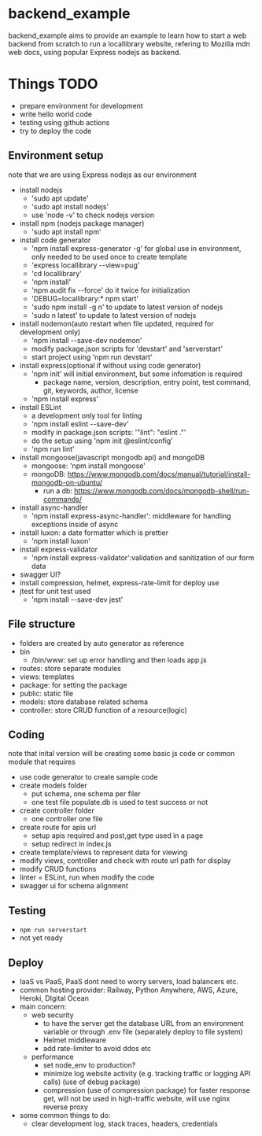 # backend_example
backend_example aims to provide an example to learn how to start a web backend from scratch to run a locallibrary website, refering to Mozilla mdn web docs, using popular Express nodejs as backend.

# Things TODO
- prepare environment for development
- write hello world code
- testing using github actions
- try to deploy the code

## Environment setup
note that we are using Express nodejs as our environment
- install nodejs
	- 'sudo apt update'
	- 'sudo apt install nodejs'
	- use 'node -v' to check nodejs version
- install npm (nodejs package manager)
	- 'sudo apt install npm' 
- install code generator
	- 'npm install express-generator -g' for global use in environment, only needed to be used once to create template
	- 'express locallibrary --view=pug'
	- 'cd locallibrary'
	- 'npm install'
	- 'npm audit fix --force' do it twice for initialization
	- 'DEBUG=locallibrary:* npm start'
	- 'sudo npm install -g n' to update to latest version of nodejs
	- 'sudo n latest' to update to latest version of nodejs
- install nodemon(auto restart when file updated, required for development only)
	- 'npm install --save-dev nodemon'
	- modify package.json scripts for 'devstart' and 'serverstart'
	- start project using 'npm run devstart'
- install express(optional if without using code generator)
	- 'npm init' will initial environment, but some infomation is required
		- package name, version, description, entry point, test command, git, keywords, author, license
	- 'npm install express'
- install ESLint
	- a development only tool for linting
	- 'npm install eslint --save-dev'
	- modify in package.json scripts: '"lint": "eslint ."'
	- do the setup using 'npm init @eslint/config'
	- 'npm run lint'
- install mongoose(javascript mongodb api) and mongoDB 
	- mongoose: 'npm install mongoose'
	- mongoDB: https://www.mongodb.com/docs/manual/tutorial/install-mongodb-on-ubuntu/
		- run a db: https://www.mongodb.com/docs/mongodb-shell/run-commands/
- install async-handler
	- 'npm install express-async-handler': middleware for handling exceptions inside of async
- install luxon: a date formatter which is prettier
	- 'npm install luxon'
- install express-validator
	- 'npm install express-validator':validation and sanitization of our form data
- swagger UI?
- install compression, helmet, express-rate-limit for deploy use
- jtest for unit test used
	- 'npm install --save-dev jest'

## File structure
- folders are created by auto generator as reference
- bin
	- /bin/www: set up error handling and then loads app.js
- routes: store separate modules
- views: templates
- package: for setting the package
- public: static file
- models: store database related schema
- controller: store CRUD function of a resource(logic)

## Coding
note that inital version will be creating some basic js code or common module that requires
- use code generator to create sample code
- create models folder
	- put schema, one schema per filer
	- one test file populate.db is used to test success or not
- create controller folder
	- one controller one file
- create route for apis url
	- setup apis required and post,get type used in a page
	- setup redirect in index.js
- create template/views to represent data for viewing
- modify views, controller and check with route url path for display
- modify CRUD functions
- linter = ESLint, run when modify the code
- swagger ui for schema alignment


## Testing
- `npm run serverstart`
- not yet ready

## Deploy
- IaaS vs PaaS, PaaS dont need to worry servers, load balancers etc.
- common hosting provider: Railway, Python Anywhere, AWS, Azure, Heroki, DIgital Ocean
- main concern:
	- web security
		- to have the server get the database URL from an environment variable or through .env file (separately deploy to file system)
		- Helmet middleware
		- add rate-limiter to avoid ddos etc
	- performance
		- set node_env to production?
		- minimize log website activity (e.g. tracking traffic or logging API calls) (use of debug package)
		- compression (use of compression package) for faster response get, will not be used in high-traffic website, will use nginx reverse proxy
- some common things to do:
	- clear development log, stack traces, headers, credentials
